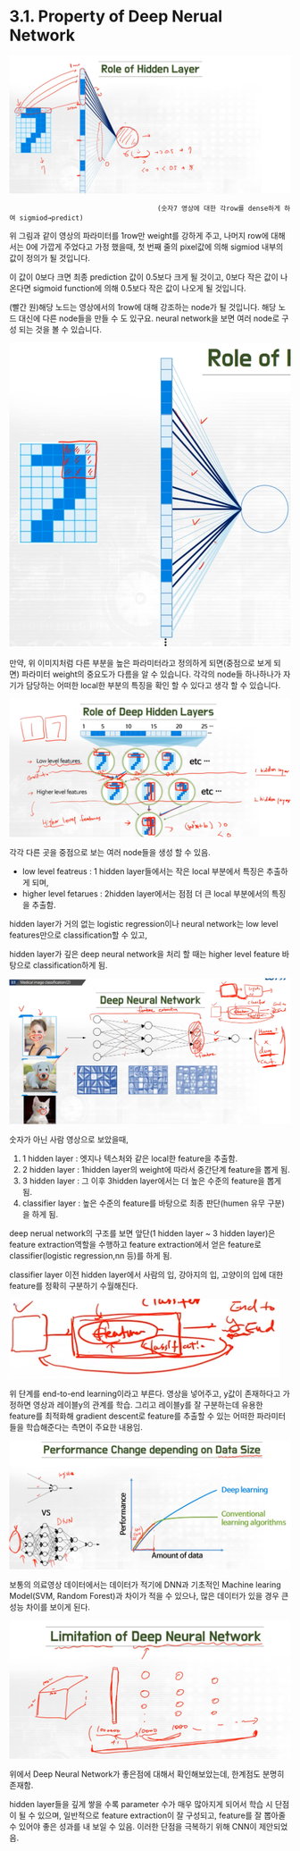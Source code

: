 # 3.1. Property of Deep Nerual Network

![image.png](/assets/의료인공지능/3_1_Property_of_Deep_Nerual_Network/image.png)

                                         (숫자7 영상에 대한 각row를 dense하게 하여 sigmiod→predict)

위 그림과 같이 영상의 파라미터를 1row만 weight를 강하게 주고, 나머지 row에 대해서는 0에 가깝게 주었다고 가정 했을때, 첫 번째 줄의 pixel값에 의해 sigmiod 내부의 값이 정의가 될 것입니다.

이 값이 0보다 크면 최종 prediction 값이 0.5보다 크게 될 것이고, 0보다 작은 값이 나온다면 sigmoid function에 의해 0.5보다 작은 값이 나오게 될 것입니다.

(빨간 원)해당 노드는 영상에서의 1row에 대해 강조하는 node가 될 것입니다. 해당 노드 대신에 다른 node들을 만들 수 도 있구요. neural network을 보면 여러 node로 구성 되는 것을 볼 수 있습니다.

![image.png](/assets/의료인공지능/3_1_Property_of_Deep_Nerual_Network/image_1.png)

만약, 위 이미지처럼 다른 부분을 높은 파라미터라고 정의하게 되면(중점으로 보게 되면) 파라미터 weight의 중요도가 다름을 알 수 있습니다. 각각의 node들 하나하나가 자기가 담당하는 어떠한 local한 부분의 특징을 확인 할 수 있다고 생각 할 수 있습니다.

![image.png](/assets/의료인공지능/3_1_Property_of_Deep_Nerual_Network/image_2.png)

각각 다른 곳을 중점으로 보는 여러 node들을 생성 할 수 있음.

- low level featreus : 1 hidden layer들에서는 작은 local 부분에서 특징은 추출하게 되며,
- higher level fetarues : 2hidden layer에서는 점점 더 큰 local 부분에서의 특징을 추출함.

hidden layer가 거의 없는 logistic regression이나 neural network는 low level features만으로 classification할 수 있고,

hidden layer가 깊은 deep neural network을 처리 할 때는 higher level feature 바탕으로 classification하게 됨.

![image.png](/assets/의료인공지능/3_1_Property_of_Deep_Nerual_Network/image_3.png)

숫자가 아닌 사람 영상으로 보았을때,

1. 1 hidden layer : 엣지나 텍스처와 같은 local한 feature을 추출함.
2. 2 hidden layer :  1hidden layer의 weight에 따라서 중간단계 feature을 뽑게 됨.
3. 3 hidden layer : 그 이후 3hidden layer에서는 더 높은 수준의 feature을 뽑게 됨. 
4. classifier layer : 높은 수준의 feature를 바탕으로 최종 판단(humen 유무 구분)을 하게 됨.

deep nerual network의 구조를 보면 앞단(1 hidden layer ~ 3 hidden layer)은 feature extraction역할을 수행하고 feature extraction에서 얻은 feature로 classifier(logistic regression,nn 등)를 하게 됨.

classifier layer 이전 hidden layer에서 사람의 입, 강아지의 입, 고양이의 입에 대한 feature를 정확히 구분하기 수월해진다.

![image.png](/assets/의료인공지능/3_1_Property_of_Deep_Nerual_Network/image_4.png)

위 단계를  end-to-end learning이라고 부른다. 영상을 넣어주고, y값이 존재하다고 가정하면 영상과 레이블y의 관계를 학습. 그리고 레이블y를 잘 구분하는데 유용한 feature를 최적화해 gradient descent로 feature를 추출할 수 있는 어떠한 파라미터들을 학습해준다는 측면이 주요한 내용임.

![image.png](/assets/의료인공지능/3_1_Property_of_Deep_Nerual_Network/image_5.png)

보통의 의료영상 데이터에서는 데이터가 적기에 DNN과 기초적인 Machine learing Model(SVM, Random Forest)과 차이가 적을 수 있으나, 많은 데이터가 있을 경우 큰 성능 차이를 보이게 된다.

![image.png](/assets/의료인공지능/3_1_Property_of_Deep_Nerual_Network/image_6.png)

위에서 Deep Neural Network가 좋은점에 대해서 확인해보았는데, 한계점도 분명히 존재함.

hidden layer들을 깊게 쌓을 수록 parameter 수가 매우 많아지게 되어서 학습 시 단점이 될 수 있으며, 일반적으로 feature extraction이 잘 구성되고, feature를 잘 뽑아줄 수 있어야 좋은 성과를 내 보일 수 있음. 이러한 단점을 극복하기 위해 CNN이 제안되었음.